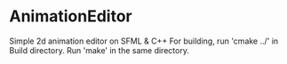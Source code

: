# AnimationEditor
Simple 2d animation editor on SFML &amp; C++
For building, run 'cmake ../' in Build directory.
Run 'make' in the same directory.

